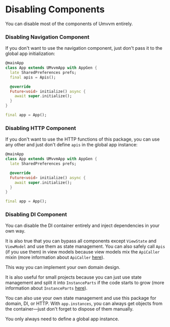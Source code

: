 # Disabling Components

You can disable most of the components of Umvvm entirely.

### Disabling Navigation Component

If you don't want to use the navigation component, just don't pass it to the global app initialization:

```dart
@mainApp
class App extends UMvvmApp with AppGen {
  late SharedPreferences prefs;
  final apis = Apis();

  @override
  Future<void> initialize() async {
    await super.initialize();
  }
}

final app = App();
```

### Disabling HTTP Component

If you don't want to use the HTTP functions of this package, you can use any other and just don't define `apis` in the global app instance:

```dart
@mainApp
class App extends UMvvmApp with AppGen {
  late SharedPreferences prefs;

  @override
  Future<void> initialize() async {
    await super.initialize();
  }
}

final app = App();
```

### Disabling DI Component

You can disable the DI container entirely and inject dependencies in your own way.

It is also true that you can bypass all components except `ViewState` and `ViewModel` and use them as state management. You can also safely call `Apis` (if you use them) in view models because view models mix the `ApiCaller` mixin (more information about `ApiCaller` [here](./custom_instances.md)).

This way you can implement your own domain design.

It is also useful for small projects because you can just use state management and split it into `InstanceParts` if the code starts to grow (more information about `InstanceParts` [here](./instance_part.md)).

You can also use your own state management and use this package for domain, DI, or HTTP. With `app.instances`, you can always get objects from the container—just don't forget to dispose of them manually.

You only always need to define a global app instance.